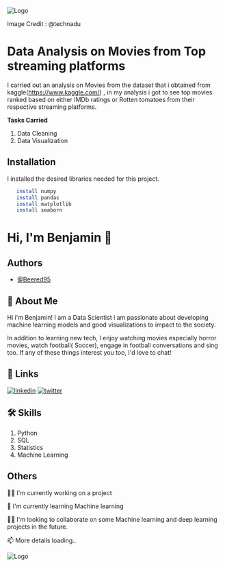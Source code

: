 
![Logo](https://cdn.technadu.com/wp-content/uploads/2020/04/Netflix-Amazon-Prime-Hulu-Disney-Plus-Logos-696x392.png) 


Image Credit : @technadu
# **Data Analysis on Movies from Top streaming platforms**


I carried out an analysis on Movies from the dataset that i obtained from kaggle(https://www.kaggle.com/)
, in my analysis i got to see top movies ranked based on either IMDb ratings or Rotten tomatoes from their respective streaming platforms.

**Tasks Carried**
1. Data Cleaning
2. Data Visualization


## Installation
I installed the desired libraries needed for this project.


```bash
   install numpy
   install pandas
   install matplotlib
   install seaborn

```
    
# Hi, I'm Benjamin 👋


## Authors

- [@Beered95](https://www.github.com/Beered95)



## 🚀 About Me
Hi i'm Benjamin! I am a Data Scientist i am passionate about developing machine learning models and good visualizations to impact to the society.

In addition to learning new tech, I enjoy watching movies especially horror movies, watch football( Soccer), engage in football conversations and sing too. If any of these things interest you too, I'd love to chat!
## 🔗 Links
[![linkedin](https://img.shields.io/badge/linkedin-0A66C2?style=for-the-badge&logo=linkedin&logoColor=white)](https://www.linkedin.com/in/benjamin-nwandu-406a03175/)
[![twitter](https://img.shields.io/badge/twitter-1DA1F2?style=for-the-badge&logo=twitter&logoColor=white)](https://twitter.com/benichelix)


## 🛠 Skills
1. Python
2. SQL
3. Statistics
4. Machine Learning



## Others

👩‍💻 I'm currently working on a project

🧠 I'm currently learning Machine learning

👯‍♀️ I'm looking to collaborate on some Machine learning and  deep learning projects in the future.

📫 More details loading..





![Logo](https://github-readme-stats.vercel.app/api?username=Beered95&&show_icons=true&title_color=ffffff&icon_color=bb2acf&text_color=daf7dc&bg_color=151515)

